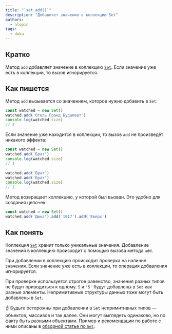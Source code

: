 ```yaml
---
title: "`set.add()`"
description: "Добавляет значение в коллекцию Set"
authors:
  - nlopin
tags:
  - doka
---
```


## Кратко

Метод `add` добавляет значение в коллекцию [`Set`](/js/set). Если значение уже есть в коллекции, то вызов игнорируется.

## Как пишется

Метод `add` вызывается со значением, которое нужно добавить в `Set`:

```js
const watched = new Set()
watched.add('Отель Гранд Будапешт')
console.log(watched.size)
// 1
```

Если значение уже находится в коллекции, то вызов `add` не произведёт никакого эффекта:

```js
const watched = new Set()
watched.add('Брат')
console.log(watched.size)
// 1

watched.add('Брат')
watched.add('Брат')
console.log(watched.size)
// 1
```

Метод возвращает коллекцию, у которой был вызван. Это удобно для создания цепочек:

```js
const watched = new Set()
watched.add('Дюна').add('1917').add('Вверх')
```

## Как понять

Коллекция [`Set`](/js/set) хранит только уникальные значения. Добавление значений в коллекцию происходит с помощью вызова метода `add`.

При добавлении в коллекцию происходит проверка на наличие значения. Если значение уже есть в коллекции, то операция добавления игнорируется.

При проверке используется строгое равенство, значения разных типов не будут приводиться к одному. `5` и `'5'` будут добавлены в `Set` как разные элементы. Непримитивные структуры данных тоже могут быть добавлены в `Set`.

<aside>

☝️ Будьте осторожны при добавлении в `Set` непримитивных типов — объектов, массивов и так далее. Они могут выглядеть одинаково, но по факту быть разными объектами. Пример и рекомендации по работе с ними описаны в [обзорной статье по `Set`](/js/set).

</aside>
